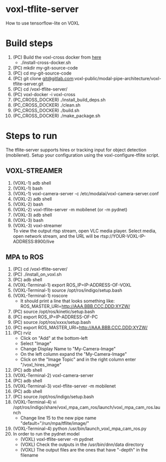 # voxl-tflite-server

How to use tensorflow-lite on VOXL

Build steps
===========
1. (PC) Build the voxl-cross docker from [here](https://gitlab.com/voxl-public/utilities/voxl-docker)
    * ./install-cross-docker.sh
1. (PC) mkdir my-git-source-code
1. (PC) cd my-git-source-code
1. (PC) git clone git@gitlab.com:voxl-public/modal-pipe-architecture/voxl-tflite-server.git
1. (PC) cd <path-to>/voxl-tflite-server/
1. (PC) voxl-docker -i voxl-cross
1. (PC_CROSS_DOCKER) ./install_build_deps.sh
1. (PC_CROSS_DOCKER) ./clean.sh
1. (PC_CROSS_DOCKER) ./build.sh
1. (PC_CROSS_DOCKER) ./make_package.sh

Steps to run
============
The tflite-server supports hires or tracking input for object detection (mobilenet). Setup your configuration using the voxl-configure-tflite script.
## VOXL-STREAMER
1. (VOXL-1) adb shell
1. (VOXL-1) bash
1. (VOXL-1) voxl-camera-server -c /etc/modalai/voxl-camera-server.conf
1. (VOXL-2) adb shell
1. (VOXL-2) bash
1. (VOXL-2) voxl-tflite-server -m mobilenet (or -m pydnet)
1. (VOXL-3) adb shell
1. (VOXL-3) bash
1. (VOXL-3) voxl-streamer <br>
To view the output rtsp stream, open VLC media player. Select media, open network stream, and the URL will be rtsp://YOUR-VOXL-IP-ADDRESS:8900/live

## MPA to ROS
1. (PC) cd <path-to>/voxl-tflite-server/
1. (PC) ./install_on_voxl.sh
1. (PC) adb shell
1. (VOXL-Terminal-1) export ROS_IP=IP-ADDRESS-OF-VOXL
1. (VOXL-Terminal-1) source /opt/ros/indigo/setup.bash
1. (VOXL-Terminal-1) roscore
    * It should print a line that looks something like: ROS_MASTER_URI=http://AAA.BBB.CCC.DDD:XYZW/
1. (PC) source /opt/ros/kinetic/setup.bash
1. (PC) export ROS_IP=IP-ADDRESS-OF-PC
1. (PC) source /opt/ros/xxxx/setup.bash
1. (PC) export ROS_MASTER_URI=http://AAA.BBB.CCC.DDD:XYZW/
1. (PC) rviz
    - Click on "Add" at the bottom-left
    - Select "Image"
    - Change Display Name to "My-Camera-Image"
    - On the left column expand the "My-Camera-Image"
    - Click on the "Image Topic" and in the right column enter "/voxl_hires_image"
1. (PC) adb shell
1. (VOXL-Terminal-2) voxl-camera-server
1. (PC) adb shell
1. (VOXL-Terminal-3) voxl-tflite-server -m mobilenet
1. (PC) adb shell
1. (PC) source /opt/ros/indigo/setup.bash
1. (VOXL-Terminal-4) vi /opt/ros/indigo/share/voxl_mpa_cam_ros/launch/voxl_mpa_cam_ros.launch
    * Change line 15 to the new pipe name "default="/run/mpa/tflite/image/"
1. (VOXL-Terminal-4) python /usr/bin/launch_voxl_mpa_cam_ros.py
1. In order to run the pydnet model
    * (VOXL) voxl-tflite-server -m pydnet
    * (VOXL) Check the outputs in the /usr/bin/dnn/data directory
    * (VOXL) The output files are the ones that have "-depth" in the filename
